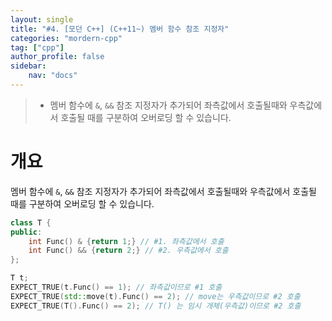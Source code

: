 ```yaml
---
layout: single
title: "#4. [모던 C++] (C++11~) 멤버 함수 참조 지정자"
categories: "mordern-cpp"
tag: ["cpp"]
author_profile: false
sidebar: 
    nav: "docs"
---
```


> * 멤버 함수에 `&`, `&&` 참조 지정자가 추가되어 좌측값에서 호출될때와 우측값에서 호출될 때를 구분하여 오버로딩 할 수 있습니다.


# 개요

멤버 함수에 `&`, `&&` 참조 지정자가 추가되어 좌측값에서 호출될때와 우측값에서 호출될 때를 구분하여 오버로딩 할 수 있습니다.

```cpp
class T {
public:
    int Func() & {return 1;} // #1. 좌측값에서 호출
    int Func() && {return 2;} // #2. 우측값에서 호출
};

T t;
EXPECT_TRUE(t.Func() == 1); // 좌측값이므로 #1 호출
EXPECT_TRUE(std::move(t).Func() == 2); // move는 우측값이므로 #2 호출
EXPECT_TRUE(T().Func() == 2); // T() 는 임시 개체(우측값)이므로 #2 호출  
```
